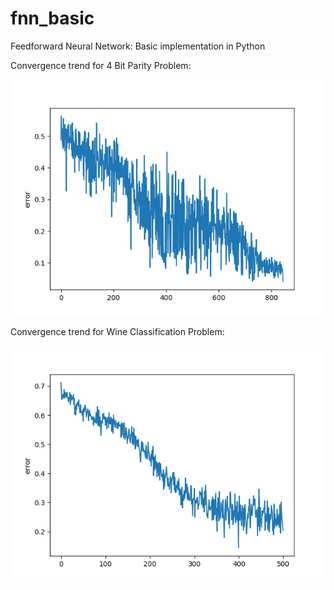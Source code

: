 # fnn_basic
 Feedforward Neural Network: Basic implementation in Python
 
 Convergence trend for 4 Bit Parity Problem:
 
 ![alt tag](https://github.com/rohitash-chandra/fnn_basic/blob/master/2out.png)
 
  Convergence trend for Wine Classification Problem:

 ![alt tag](https://github.com/rohitash-chandra/fnn_basic/blob/master/1out.png)
 
 
 
